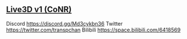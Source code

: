 ## [Live3D v1 (CoNR)](https://live3d.ml)


Discord https://discord.gg/Md3cykbn36
Twitter https://twitter.com/transpchan
Bilibili https://space.bilibili.com/6418569
